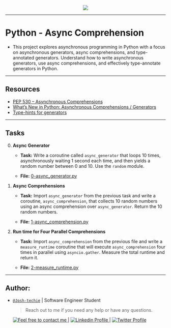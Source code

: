 <p align="center">
<img src ="https://th.bing.com/th/id/OIP.Ij5B6XuK_xIzchpQrtOqBgAAAA?rs=1&pid=ImgDetMain">
</p>

---

# Python - Async Comprehension

- This project explores asynchronous programming in Python with a focus on asynchronous generators, async comprehensions, and type-annotated generators. Understand how to write asynchronous generators, use async comprehensions, and effectively type-annotate generators in Python.

---

## Resources

- [PEP 530 – Asynchronous Comprehensions](https://www.python.org/dev/peps/pep-0530/)
- [What’s New in Python: Asynchronous Comprehensions / Generators](https://docs.python.org/3/whatsnew/3.6.html#pep-530-asynchronous-comprehensions)
- [Type-hints for generators](https://docs.python.org/3/library/typing.html#typing.Generator)

---

## Tasks

0. **Async Generator**

   - **Task:** Write a coroutine called `async_generator` that loops 10 times, asynchronously waiting 1 second each time, and then yields a random number between 0 and 10. Use the `random` module.

   - **File:** [0-async_generator.py](./0-async_generator.py)

1. **Async Comprehensions**

   - **Task:** Import `async_generator` from the previous task and write a coroutine, `async_comprehension`, that collects 10 random numbers using an async comprehension over `async_generator`. Return the 10 random numbers.

   - **File:** [1-async_comprehension.py](./1-async_comprehension.py)

2. **Run time for Four Parallel Comprehensions**

   - **Task:** Import `async_comprehension` from the previous file and write a `measure_runtime` coroutine that will execute `async_comprehension` four times in parallel using `asyncio.gather`. Measure the total runtime and return it.

   - **File:** [2-measure_runtime.py](./2-measure_runtime.py)

---

## Author:

- [`@Josh-techie`]() | Software Engineer Student

  > Reach out to me if you need any help or have any questions.

  <a href="mailto:youssef.abouyahia@e-polytechnique.ma">
  	<img alt="Feel free to contact me" src="https://img.shields.io/badge/-Ask_me_anything-blue?style=flat&logo=Gmail&logoColor=white&link=mailto:youssef.abouyahia@e-polytechnique.ma&color=3d85c6" />
  </a>
  <span> | </span>
    <a href="https://www.linkedin.com/in/youssef-abouyahia/">
        <img alt="Linkedin Profile" src="https://img.shields.io/badge/-Linkedin-0072b1?style=flat&logo=Linkedin&logoColor=white&link=https://www.linkedin.com/in/youssef-abouyahia/" />
    </a>
    <span> | </span>
    <a href="https://twitter.com/JoesephAb">
        <img alt="Twitter Profile" src="https://img.shields.io/badge/-Twitter-0072b1?style=flat&logo=Twitter&logoColor=white&link=https://twitter.com/JoesephAb&color=1DA1F2" />
    </a>
